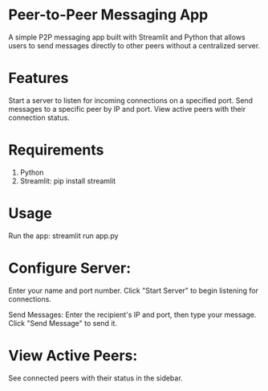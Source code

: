 # Peer-to-Peer Messaging App
A simple P2P messaging app built with Streamlit and Python that allows users to send messages directly to other peers without a centralized server.

# Features
Start a server to listen for incoming connections on a specified port.
Send messages to a specific peer by IP and port.
View active peers with their connection status.

# Requirements
1) Python
2) Streamlit: pip install streamlit

# Usage
Run the app:
streamlit run app.py


# Configure Server:
Enter your name and port number.
Click "Start Server" to begin listening for connections.

Send Messages:
Enter the recipient's IP and port, then type your message.
Click "Send Message" to send it.

# View Active Peers:
See connected peers with their status in the sidebar.

